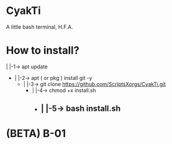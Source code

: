 # CyakTi
A little bash terminal, H.F.A.

# How to install?
|
|-1-> apt update
- |
  |-2-> apt ( or pkg ) install git -y
  - |
    |-3-> git clone https://github.com/ScriptsXorgs/CyakTi.git
    - |
      |-4-> chmod +x install.sh
      - |
        |-5-> bash install.sh
        -

# (BETA) B-01
